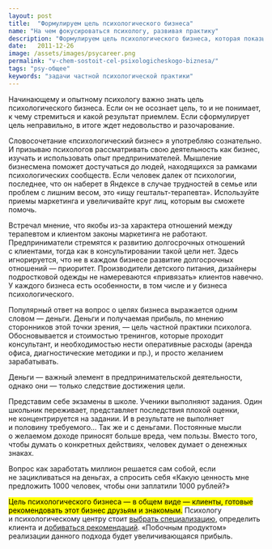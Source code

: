 ```yaml
---
layout: post
title:  "Формулируем цель психологического бизнеса"
name: "На чем фокусироваться психологу, развивая практику"
description: "Формулируем цель психологического бизнеса, которая показывать в каком направлении психологу или психологическому центру следует развиваться"
date:   2011-12-26			 
image: /assets/images/psycareer.png
permalink: "v-chem-sostoit-cel-psixologicheskogo-biznesa/"
tags: "psy-общее"
keywords: "задачи частной психологической практики"
---
```

<p>Начинающему и&nbsp;опытному психологу важно знать цель психологического бизнеса. Если он&nbsp;не&nbsp;осознает цель, то&nbsp;и&nbsp;не&nbsp;понимает, к&nbsp;чему стремиться и&nbsp;какой результат приемлем. Если сформулирует цель неправильно, в&nbsp;итоге ждет недовольство и&nbsp;разочарование.</p>
<p>Словосочетание «психологический бизнес» я&nbsp;употребляю сознательно. И&nbsp;призываю психологов рассматривать свою деятельность как бизнес, изучать и&nbsp;использовать опыт предпринимателей. Мышление бизнесмена поможет достучаться до&nbsp;людей, находящихся за&nbsp;рамками психологических сообществ. Если человек далек от&nbsp;психологии, последнее, что он&nbsp;наберет в&nbsp;Яндексе в&nbsp;случае трудностей в&nbsp;семье или проблем с&nbsp;лишним весом, это «ищу гештальт-терапевта». Используйте приемы маркетинга и&nbsp;увеличивайте круг лиц, которым вы&nbsp;сможете помочь.</p>
<p>Встречал мнение, что якобы из-за характера отношений между терапевтом и&nbsp;клиентом законы маркетинга не&nbsp;работают. Предприниматели стремятся к&nbsp;развитию долгосрочных отношений с&nbsp;клиентами, тогда как в&nbsp;консультировании такой цели нет. Здесь игнорируется, что не&nbsp;в&nbsp;каждом бизнесе развитие долгосрочных отношений&nbsp;— приоритет. Производители детского питания, дизайнеры подростковой одежды не&nbsp;намереваются «привязать» клиентов навечно. У&nbsp;каждого бизнеса есть особенности, в&nbsp;том числе и&nbsp;у&nbsp;бизнеса психологического.</p>
<p>Популярный ответ на&nbsp;вопрос о&nbsp;целях бизнеса выражается одним словом&nbsp;— деньги. Деньги и&nbsp;получаемая прибыль, по&nbsp;мнению сторонников этой точки зрения,&nbsp;— цель частной практики психолога. Обосновывается и&nbsp;стоимостью тренингов, которые проходит консультант, и&nbsp;необходимостью нести оперативные расходы (аренда офиса, диагностические методики и&nbsp;пр.), и&nbsp;просто желанием зарабатывать.</p>
<p>Деньги&nbsp;— важный элемент в&nbsp;предпринимательской деятельности, однако они&nbsp;— только следствие достижения цели.</p>
<p>Представим себе экзамены в&nbsp;школе. Ученики выполняют задания. Один школьник переживает, представляет последствия плохой оценки, не&nbsp;концентрируется на&nbsp;задании. И&nbsp;в&nbsp;результате не&nbsp;выполняет и&nbsp;половину требуемого... Так&nbsp;же и&nbsp;с&nbsp;деньгами. Постоянные мысли о&nbsp;желаемом доходе приносят больше вреда, чем пользы. Вместо того, чтобы думать о&nbsp;конкретных действиях, человек думает о&nbsp;денежных знаках.</p>
<p>Вопрос как заработать миллион решается сам собой, если не&nbsp;зацикливаться на&nbsp;деньгах, а&nbsp;спросить себя «Какую ценность мне предложить 1000&nbsp;человек, чтобы они заплатили 1000&nbsp;рублей?»</p>
<p><mark>Цель психологического бизнеса&nbsp;— в&nbsp;общем виде&nbsp;— клиенты, готовые рекомендовать этот бизнес друзьям и&nbsp;знакомым.</mark> Психологу и&nbsp;психологическому центру стоит <a href="/sfery-specializacii-psixologa/">выбрать специализацию</a>, определить клиента и&nbsp;<a href="/legkij-sposob-poluchit-obratnuyu-svyaz-ot-klienta/">добиваться рекомендаций</a>. «Побочным продуктом» реализации данного подхода будет увеличивающаяся прибыль.</p>
